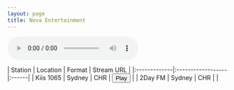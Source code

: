 ```yaml
---
layout: page
title: Nova Entertainment
---
```


<audio id="2classicrock" controls></audio>

| Station | Location | Format | Stream URL |
|:-------------|:------------------|:------|
| Kiis 1065 | Sydney | CHR | <button id="playButton">Play</button><script>var audioSrc;function updateGlobalVariable() {audioSrc = 'https://wz2liw.scahw.com.au/live/2classicrock_128.stream/playlist.m3u8'}</script> |
| 2Day FM | Sydney | CHR |  |





<script>
  var audio = document.getElementById('2classicrock');
  
  var hls = new Hls();
  // Initialize more audio variables as needed
    playButton.addEventListener('click', function() {

  if (audio.canPlayType('application/vnd.apple.mpegurl') || (typeof window.Hls === 'undefined')) {
    audio.src = audioSrc;

  } else {

    hls.on(Hls.Events.MANIFEST_PARSED, function() {
      hls.attachMedia(audio);
    });

      //hls.stopLoad();
      //hls.attachMedia(audio);
      hls.loadSource(audioSrc()); // Provide the path to your .m3u8 file
      audio.play();
    ;
  }})
</script>
